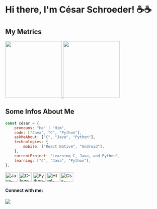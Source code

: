 # Hi there, I'm César Schroeder! ☕☕

## My Metrics
<div align="left">
  <a href="https://github.com/Schroismy">
    <img height="180em" src="https://github-readme-stats.vercel.app/api?username=Schroismy&show_icons=true&theme=nightowl&include_all_commits=true&count_private=true"/>
    <img height="180em" src="https://github-readme-stats.vercel.app/api/top-langs/?username=Schroismy&layout=compact&langs_count=10&theme=nightowl"/>
  </a>
</div>


## Some Infos About Me
```javascript
const césar = {
    pronouns: "He" | "Him",
    code: ["Java", "C", "Python"], 
    askMeAbout: ["C", "Java", "Python"],
    technologies: {
        mobile: ["React Native", "Android"],
    },
    currentProject: "Learning C, Java, and Python",
    learning: ["C", "Java", "Python"],
};
```
<div style="display: inline_block">
  <img align="center" alt="Java-logo" height="30" width="40" src="https://cdn.jsdelivr.net/gh/devicons/devicon/icons/java/java-original-wordmark.svg" />
  <img align="center" alt="C-logo" height="30" width="40" src="https://cdn.jsdelivr.net/gh/devicons/devicon/icons/c/c-original.svg" />  
  <img align="center" alt="Python-logo" height="30" width="40" src="https://cdn.jsdelivr.net/gh/devicons/devicon/icons/python/python-original.svg" />
  <img align="center" alt="Html-logo" height="30" width="40" src="https://cdn.jsdelivr.net/gh/devicons/devicon/icons/html5/html5-original-wordmark.svg" />
  <img align="center" alt="Css-logo" height="30" width="40" src="https://cdn.jsdelivr.net/gh/devicons/devicon/icons/css3/css3-original.svg" />
</div>



<h4 align = "left">Connect with me:</h4> 
<div> 
  <a href="https://www.linkedin.com/in/césar-schroeder-3a2130227/" target="_blank">
    <img src="https://img.shields.io/badge/-LinkedIn-%230077B5?style=for-the-badge&logo=linkedin&logoColor=white" target="_blank">
  </a> 
</div>

